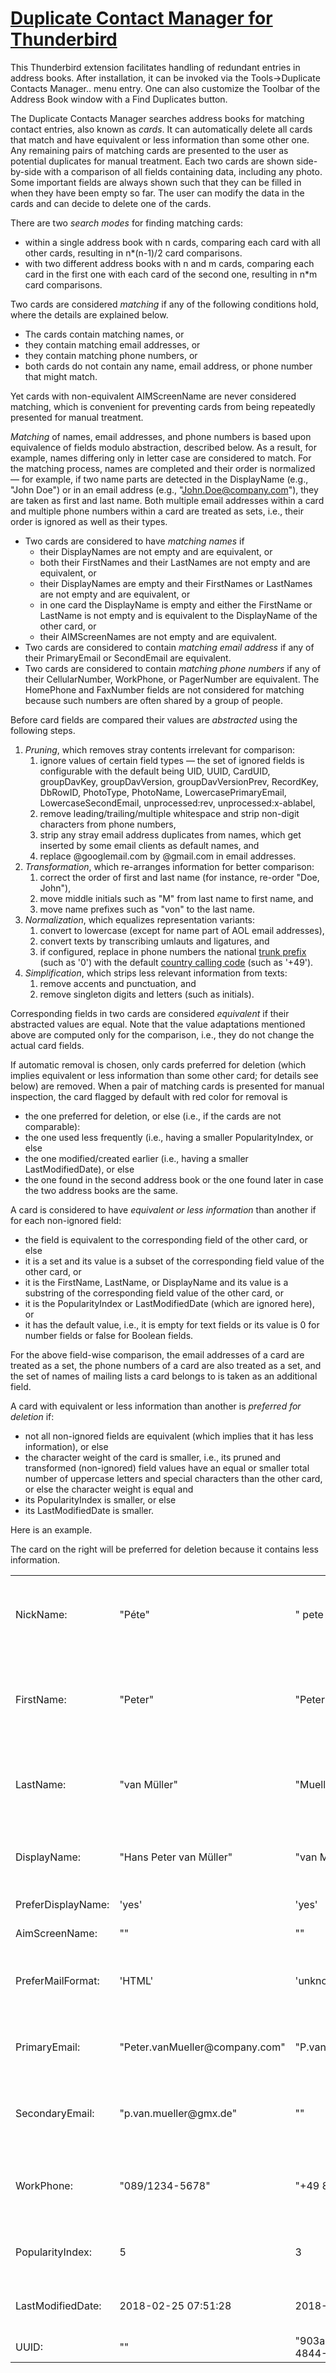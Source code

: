 # [Duplicate Contact Manager for Thunderbird](duplicatecontactsmanager-1.0.xpi)

This Thunderbird extension facilitates handling of redundant entries in address books.
After installation, it can be invoked via the <span class="tt">Tools->Duplicate Contacts Manager..</span> menu entry. One can also customize the <span class="tt">Toolbar</span> of the <span class="tt">Address Book</span> window with a <span class="tt">Find Duplicates</span> button.

The Duplicate Contacts Manager searches address books for matching contact entries, also known as _cards_. It can automatically delete all cards that match and have equivalent or less information than some other one. Any remaining pairs of matching cards are presented to the user as potential duplicates for manual treatment. Each two cards are shown side-by-side with a comparison of all fields containing data, including any photo. Some important fields are always shown such that they can be filled in when they have been empty so far. The user can modify the data in the cards and can decide to delete one of the cards.

There are two _search modes_ for finding matching cards:

*   within a single address book with n cards, comparing each card with all other cards, resulting in n*(n-1)/2 card comparisons.
*   with two different address books with n and m cards, comparing each card in the first one with each card of the second one, resulting in n*m card comparisons.

Two cards are considered _matching_ if any of the following conditions hold, where the details are explained below.

*   The cards contain matching names, or
*   they contain matching email addresses, or
*   they contain matching phone numbers, or
*   both cards do not contain any name, email address, or phone number that might match.

Yet cards with non-equivalent <span class="tt">AIMScreenName</span> are never considered matching, which is convenient for preventing cards from being repeatedly presented for manual treatment.

_Matching_ of names, email addresses, and phone numbers is based upon equivalence of fields modulo abstraction, described below. As a result, for example, names differing only in letter case are considered to match. For the matching process, names are completed and their order is normalized — for example, if two name parts are detected in the <span class="tt">DisplayName</span> (e.g., "John Doe") or in an email address (e.g., "John.Doe@company.com"), they are taken as first and last name. Both multiple email addresses within a card and multiple phone numbers within a card are treated as sets, i.e., their order is ignored as well as their types.

*   Two cards are considered to have _matching names_ if
    *   their <span class="tt">DisplayName</span>s are not empty and are equivalent, or
    *   both their <span class="tt">FirstName</span>s and their <span class="tt">LastName</span>s are not empty and are equivalent, or
    *   their <span class="tt">DisplayName</span>s are empty and their <span class="tt">FirstName</span>s or <span class="tt">LastName</span>s are not empty and are equivalent, or
    *   in one card the <span class="tt">DisplayName</span> is empty and either the <span class="tt">FirstName</span> or <span class="tt">LastName</span> is not empty and is equivalent to the <span class="tt">DisplayName</span> of the other card, or
    *   their <span class="tt">AIMScreenName</span>s are not empty and are equivalent.
*   Two cards are considered to contain _matching email address_ if any of their <span class="tt">PrimaryEmail</span> or <span class="tt">SecondEmail</span> are equivalent.
*   Two cards are considered to contain _matching phone numbers_ if any of their <span class="tt">CellularNumber</span>, <span class="tt">WorkPhone</span>, or <span class="tt">PagerNumber</span> are equivalent. The <span class="tt">HomePhone</span> and <span class="tt">FaxNumber</span> fields are not considered for matching because such numbers are often shared by a group of people.

Before card fields are compared their values are _abstracted_ using the following steps.

1.  _Pruning_, which removes stray contents irrelevant for comparison:
    1.  ignore values of certain field types — the set of ignored fields is configurable with the default being <span class="tt">UID, UUID, CardUID, groupDavKey, groupDavVersion, groupDavVersionPrev, RecordKey, DbRowID, PhotoType, PhotoName, LowercasePrimaryEmail, LowercaseSecondEmail, unprocessed:rev, unprocessed:x-ablabel</span>,
    2.  remove leading/trailing/multiple whitespace and strip non-digit characters from phone numbers,
    3.  strip any stray email address duplicates from names, which get inserted by some email clients as default names, and
    4.  replace <span class="tt">@googlemail.com</span> by <span class="tt">@gmail.com</span> in email addresses.
2.  _Transformation_, which re-arranges information for better comparison:
    1.  correct the order of first and last name (for instance, re-order "Doe, John"),
    2.  move middle initials such as "M" from last name to first name, and
    3.  move name prefixes such as "von" to the last name.
3.  _Normalization_, which equalizes representation variants:
    1.  convert to lowercase (except for name part of AOL email addresses),
    2.  convert texts by transcribing umlauts and ligatures, and
    3.  if configured, replace in phone numbers the national [trunk prefix](https://en.wikipedia.org/wiki/Trunk_prefix) (such as '0') with the default [country calling code](https://en.wikipedia.org/wiki/List_of_country_calling_codes) (such as '+49').
4.  _Simplification_, which strips less relevant information from texts:
    1.  remove accents and punctuation, and
    2.  remove singleton digits and letters (such as initials).

Corresponding fields in two cards are considered _equivalent_ if their abstracted values are equal.
Note that the value adaptations mentioned above are computed only for the comparison, i.e., they do not change the actual card fields.

If automatic removal is chosen, only cards preferred for deletion (which implies equivalent or less information than some other card; for details see below) are removed.
When a pair of matching cards is presented for manual inspection, the card flagged by default with red color for removal is

*   the one preferred for deletion, or else (i.e., if the cards are not comparable):
*   the one used less frequently (i.e., having a smaller <span class="tt">PopularityIndex</span>, or else
*   the one modified/created earlier (i.e., having a smaller <span class="tt">LastModifiedDate</span>), or else
*   the one found in the second address book or the one found later in case the two address books are the same.

A card is considered to have _equivalent or less information_ than another if for each non-ignored field:

*   the field is equivalent to the corresponding field of the other card, or else
*   it is a set and its value is a subset of the corresponding field value of the other card, or
*   it is the <span class="tt">FirstName</span>, <span class="tt">LastName</span>, or <span class="tt">DisplayName</span> and its value is a substring of the corresponding field value of the other card, or
*   it is the <span class="tt">PopularityIndex</span> or <span class="tt">LastModifiedDate</span> (which are ignored here), or
*   it has the default value, i.e., it is empty for text fields or its value is <span class="tt">0</span> for number fields or <span class="tt">false</span> for Boolean fields.

For the above field-wise comparison, the email addresses of a card are treated as a set, the phone numbers of a card are also treated as a set, and the set of names of mailing lists a card belongs to is taken as an additional field.

A card with equivalent or less information than another is _preferred for deletion_ if:

*   not all non-ignored fields are equivalent (which implies that it has less information), or else
*   the character weight of the card is smaller, i.e.,
    its pruned and transformed (non-ignored) field values have an equal or smaller total number of uppercase letters and special characters than the other card, or else the character weight is equal and
*   its <span class="tt">PopularityIndex</span> is smaller, or else
*   its <span class="tt">LastModifiedDate</span> is smaller.

Here is an example.

The card on the right will be preferred for deletion because it contains less information.

<table>

<tbody>

<tr>

<td><span class="tt">NickName</span>:</td>

<td>"Péte"</td>

<td>"  pete ! "</td>

<td>accent, punctuation, letter case, and whitespace ignored</td>

</tr>

<tr>

<td><span class="tt">FirstName</span>:</td>

<td>"Peter"</td>

<td>"Peter Y van"</td>

<td>name prefix "van" moved to last name, middle initial "Y" ignored</td>

</tr>

<tr>

<td><span class="tt">LastName</span>:</td>

<td>"van Müller"</td>

<td>"Mueller"</td>

<td>name prefix "van" moved to last name, umlauts transcribed</td>

</tr>

<tr>

<td><span class="tt">DisplayName</span>:</td>

<td>"Hans Peter van Müller"</td>

<td>"van Müller, Peter"</td>

<td>first name moved to the front, name is substring</td>

</tr>

<tr>

<td><span class="tt">PreferDisplayName</span>:</td>

<td>'yes'</td>

<td>'yes'</td>

<td>same truth value</td>

</tr>

<tr>

<td><span class="tt">AimScreenName</span>:</td>

<td>""</td>

<td>""</td>

<td>same AIM name</td>

</tr>

<tr>

<td><span class="tt">PreferMailFormat</span>:</td>

<td>'HTML'</td>

<td>'unknown'</td>

<td>default ('unknown') considered less information</td>

</tr>

<tr>

<td><span class="tt">PrimaryEmail</span>:</td>

<td>"Peter.vanMueller@company.com"</td>

<td>"P.van.Mueller@gmx.de"</td>

<td>emails treated as sets, letter case ignored</td>

</tr>

<tr>

<td><span class="tt">SecondaryEmail</span>:</td>

<td>"p.van.mueller@gmx.de"</td>

<td>""</td>

<td>emails treated as sets, letter case ignored</td>

</tr>

<tr>

<td><span class="tt">WorkPhone</span>:</td>

<td>"089/1234-5678"</td>

<td>"+49 89 12345678"</td>

<td>national prefix normalized and non-digits ignored</td>

</tr>

<tr>

<td><span class="tt">PopularityIndex</span>:</td>

<td>5</td>

<td>3</td>

<td>field ignored for infomation comparison</td>

</tr>

<tr>

<td><span class="tt">LastModifiedDate</span>:</td>

<td>2018-02-25 07:51:28</td>

<td>2018-02-25 08:30:37</td>

<td>field ignored for information comparison</td>

</tr>

<tr>

<td><span class="tt">UUID</span>:</td>

<td>""</td>

<td>"903a61be-64d5-4844-802a"</td>

<td>field ignored</td>

</tr>

</tbody>

</table>
